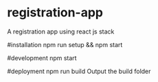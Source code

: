 # registration-app
A registration app using react js stack


#installation 
npm run setup && npm start

#development
npm start

#deployment
npm run build
Output the build folder